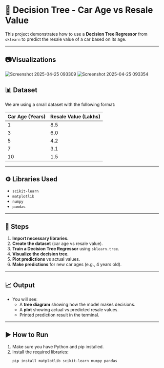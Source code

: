 # 🚗 Decision Tree - Car Age vs Resale Value

This project demonstrates how to use a **Decision Tree Regressor** from `sklearn` to predict the resale value of a car based on its age.

---
## 📷Visualizations
![Screenshot 2025-04-25 093309](https://github.com/user-attachments/assets/3f87b2ed-5348-4f07-ae5f-72db30022b7a)
![Screenshot 2025-04-25 093354](https://github.com/user-attachments/assets/9efc0737-b7df-4211-ba8b-a40d4e243ef8)


## 📊 Dataset

We are using a small dataset with the following format:

| Car Age (Years) | Resale Value (Lakhs) |
|------------------|-----------------------|
| 1                | 8.5                   |
| 3                | 6.0                   |
| 5                | 4.2                   |
| 7                | 3.1                   |
| 10               | 1.5                   |

---

## ⚙️ Libraries Used

- `scikit-learn`
- `matplotlib`
- `numpy`
- `pandas`

---

## 📌 Steps

1. **Import necessary libraries**.
2. **Create the dataset** (car age vs resale value).
3. **Train a Decision Tree Regressor** using `sklearn.tree`.
4. **Visualize the decision tree**.
5. **Plot predictions** vs actual values.
6. **Make predictions** for new car ages (e.g., 4 years old).

---

## 📈 Output

- You will see:
  - A **tree diagram** showing how the model makes decisions.
  - A **plot** showing actual vs predicted resale values.
  - Printed prediction result in the terminal.

---

## ▶️ How to Run

1. Make sure you have Python and pip installed.
2. Install the required libraries:
   ```bash
   pip install matplotlib scikit-learn numpy pandas
